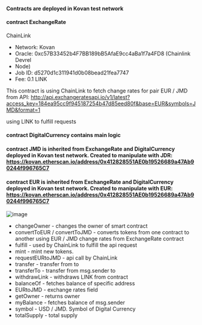 #### Contracts are deployed in Kovan test network
#### contract ExchangeRate
ChainLink
  * Network: Kovan
  * Oracle: 0xc57B33452b4F7BB189bB5AfaE9cc4aBa1f7a4FD8 (Chainlink Devrel   
  * Node)
  * Job ID: d5270d1c311941d0b08bead21fea7747
  * Fee: 0.1 LINK

This contract is using ChainLink to fetch change rates for pair EUR / JMD from API: http://api.exchangeratesapi.io/v1/latest?access_key=184ea95cc9f945187254b47d85eed80f&base=EUR&symbols=JMD&format=1

using LINK to fulfill requests

#### contract DigitalCurrency contains main logic

#### contract JMD is inherited from ExchangeRate and DigitalCurrency deployed in Kovan test network. Created to manipulate with JDR: https://kovan.etherscan.io/address/0x412828551AE0b19526689a47Ab90244f996765C7

#### contract EUR is inherited from ExchangeRate and DigitalCurrency deployed in Kovan test network. Created to manipulate with EUR: https://kovan.etherscan.io/address/0x412828551AE0b19526689a47Ab90244f996765C7

![image](https://user-images.githubusercontent.com/44225021/156231550-9f4d8e73-624f-4303-b9bc-06a09515fbe8.png)

* changeOwner - changes the owner of smart contract
* convertToEUR / convertToJMD - converts tokens from one contract to another using EUR / JMD change rates from ExchangeRate contract
* fulfill - used by ChainLink to fulfill the api request
* mint - mint new tokens.
* requestEURtoJMD - api call by ChainLink
* transfer - transfer from to
* transferTo - transfer from msg.sender to
* withdrawLink - withdraws LINK from contract
* balanceOf - fetches balance of specific address
* EURtoJMD - exchange rates field
* getOwner - returns owner
* myBalance - fetches balance of msg.sender
* symbol - USD / JMD. Symbol of Digital Currency
* totalSupply - total supply

